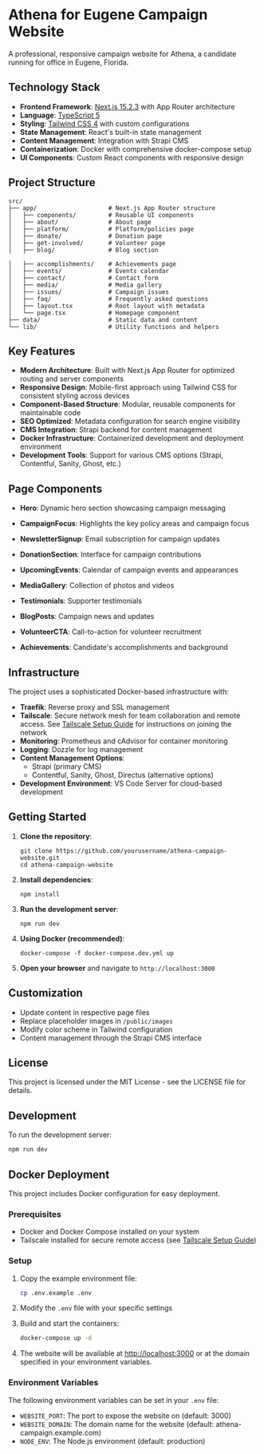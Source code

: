 # Athena for Eugene Campaign Website

A professional, responsive campaign website for Athena, a candidate running for office in Eugene, Florida.

## Technology Stack

- **Frontend Framework**: [Next.js 15.2.3](https://nextjs.org/) with App Router architecture
- **Language**: [TypeScript 5](https://www.typescriptlang.org/)
- **Styling**: [Tailwind CSS 4](https://tailwindcss.com/) with custom configurations
- **State Management**: React's built-in state management
- **Content Management**: Integration with Strapi CMS
- **Containerization**: Docker with comprehensive docker-compose setup
- **UI Components**: Custom React components with responsive design

## Project Structure

```
src/
├── app/                    # Next.js App Router structure
│   ├── components/         # Reusable UI components
│   ├── about/              # About page
│   ├── platform/           # Platform/policies page
│   ├── donate/             # Donation page
│   ├── get-involved/       # Volunteer page
│   ├── blog/               # Blog section

│   ├── accomplishments/    # Achievements page
│   ├── events/             # Events calendar
│   ├── contact/            # Contact form
│   ├── media/              # Media gallery
│   ├── issues/             # Campaign issues
│   ├── faq/                # Frequently asked questions
│   ├── layout.tsx          # Root layout with metadata
│   └── page.tsx            # Homepage component
├── data/                   # Static data and content
└── lib/                    # Utility functions and helpers
```

## Key Features

- **Modern Architecture**: Built with Next.js App Router for optimized routing and server components
- **Responsive Design**: Mobile-first approach using Tailwind CSS for consistent styling across devices
- **Component-Based Structure**: Modular, reusable components for maintainable code
- **SEO Optimized**: Metadata configuration for search engine visibility
- **CMS Integration**: Strapi backend for content management
- **Docker Infrastructure**: Containerized development and deployment environment
- **Development Tools**: Support for various CMS options (Strapi, Contentful, Sanity, Ghost, etc.)

## Page Components

- **Hero**: Dynamic hero section showcasing campaign messaging
- **CampaignFocus**: Highlights the key policy areas and campaign focus

- **NewsletterSignup**: Email subscription for campaign updates
- **DonationSection**: Interface for campaign contributions
- **UpcomingEvents**: Calendar of campaign events and appearances
- **MediaGallery**: Collection of photos and videos
- **Testimonials**: Supporter testimonials
- **BlogPosts**: Campaign news and updates
- **VolunteerCTA**: Call-to-action for volunteer recruitment
- **Achievements**: Candidate's accomplishments and background

## Infrastructure

The project uses a sophisticated Docker-based infrastructure with:

- **Traefik**: Reverse proxy and SSL management
- **Tailscale**: Secure network mesh for team collaboration and remote access. See [Tailscale Setup Guide](docs/tailscale-setup.md) for instructions on joining the network
- **Monitoring**: Prometheus and cAdvisor for container monitoring
- **Logging**: Dozzle for log management
- **Content Management Options**:
  - Strapi (primary CMS)
  - Contentful, Sanity, Ghost, Directus (alternative options)
- **Development Environment**: VS Code Server for cloud-based development

## Getting Started

1. **Clone the repository**:

   ```shell
   git clone https://github.com/yourusername/athena-campaign-website.git
   cd athena-campaign-website
   ```

2. **Install dependencies**:

   ```shell
   npm install
   ```

3. **Run the development server**:

   ```shell
   npm run dev
   ```

4. **Using Docker (recommended)**:

   ```shell
   docker-compose -f docker-compose.dev.yml up
   ```

5. **Open your browser** and navigate to `http://localhost:3000`

## Customization

- Update content in respective page files
- Replace placeholder images in `/public/images`
- Modify color scheme in Tailwind configuration
- Content management through the Strapi CMS interface

## License

This project is licensed under the MIT License - see the LICENSE file for details.

## Development

To run the development server:

```bash
npm run dev
```

## Docker Deployment

This project includes Docker configuration for easy deployment.

### Prerequisites

- Docker and Docker Compose installed on your system
- Tailscale installed for secure remote access (see [Tailscale Setup Guide](docs/tailscale-setup.md))

### Setup

1. Copy the example environment file:

   ```bash
   cp .env.example .env
   ```

2. Modify the `.env` file with your specific settings

3. Build and start the containers:

   ```bash
   docker-compose up -d
   ```

4. The website will be available at <http://localhost:3000> or at the domain specified in your environment variables.

### Environment Variables

The following environment variables can be set in your `.env` file:

- `WEBSITE_PORT`: The port to expose the website on (default: 3000)
- `WEBSITE_DOMAIN`: The domain name for the website (default: athena-campaign.example.com)
- `NODE_ENV`: The Node.js environment (default: production)
